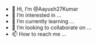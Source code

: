 - 👋 Hi, I’m @Aayush27Kumar
- 👀 I’m interested in ...
- 🌱 I’m currently learning ...
- 💞️ I’m looking to collaborate on ...
- 📫 How to reach me ...

<!---
Aayush27Kumar/Aayush27Kumar is a ✨ special ✨ repository because its `README.md` (this file) appears on your GitHub profile.
You can click the Preview link to take a look at your changes.
--->
